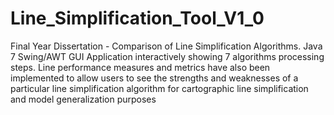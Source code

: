 # Line_Simplification_Tool_V1_0
Final Year Dissertation - Comparison of Line Simplification Algorithms. Java 7 Swing/AWT GUI Application interactively  showing 7 algorithms processing steps. Line performance measures and metrics have also been implemented to allow users to see the strengths and weaknesses of a particular line simplification algorithm for cartographic line simplification and model generalization purposes
